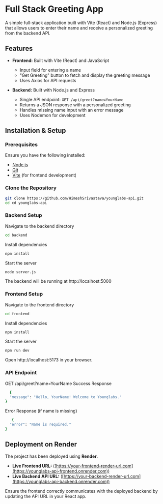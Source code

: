 # Full Stack Greeting App

A simple full-stack application built with Vite (React) and Node.js (Express) that allows users to enter their name and receive a personalized greeting from the backend API.

## Features

- **Frontend:** Built with Vite (React) and JavaScript
  - Input field for entering a name
  - "Get Greeting" button to fetch and display the greeting message
  - Uses Axios for API requests

- **Backend:** Built with Node.js and Express
  - Single API endpoint: `GET /api/greet?name=YourName`
  - Returns a JSON response with a personalized greeting
  - Handles missing name input with an error message
  - Uses Nodemon for development

## Installation & Setup

### Prerequisites
Ensure you have the following installed:
- [Node.js](https://nodejs.org/)
- [Git](https://git-scm.com/)
- [Vite](https://vitejs.dev/) (for frontend development)

### Clone the Repository
```sh
git clone https://github.com/HimeshSrivastava/younglabs-api.git
cd cd younglabs-api
```
### Backend Setup
Navigate to the backend directory
```sh
cd backend
```
Install dependencies
```sh
npm install
```
Start the server
```sh
node server.js
```
The backend will be running at http://localhost:5000
### Frontend Setup
Navigate to the frontend directory
```sh
cd frontend
```
Install dependencies
```sh
npm install
```
Start the server
```sh
npm run dev
```
Open http://localhost:5173 in your browser.

### API Endpoint
GET /api/greet?name=YourName
Success Response
```sh
  {
  "message": "Hello, YourName! Welcome to Younglabs."
}
```
Error Response (if name is missing)
```sh
   {
  "error": "Name is required."
}
```

## Deployment on Render

The project has been deployed using **Render**.

- **Live Frontend URL:** ([https://your-frontend-render-url.com](https://younglabs-api-frontend.onrender.com))  
- **Live Backend API URL:** ([https://your-backend-render-url.com](https://younglabs-api-backend.onrender.com))  

Ensure the frontend correctly communicates with the deployed backend by updating the API URL in your React app.



